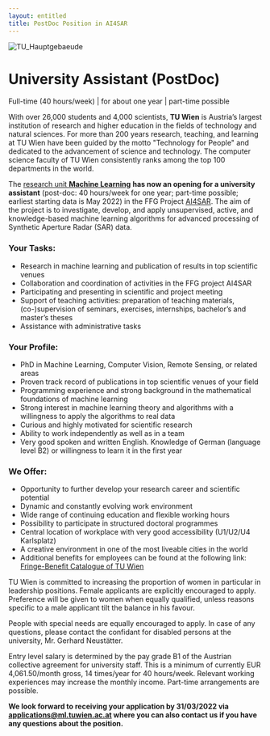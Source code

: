 ```yaml
---
layout: entitled
title: PostDoc Position in AI4SAR
---
```


![TU_Hauptgebaeude](../TU_Hauptgebaeude_neu.jpg)

# University Assistant (PostDoc)

Full-time (40 hours/week) | for about one year | part-time possible

With over 26,000 students and 4,000 scientists, **TU Wien** is Austria’s largest institution of research and higher education in the fields of technology and natural sciences. For more than 200 years research, teaching, and learning at TU Wien have been guided by the motto "Technology for People" and dedicated to the advancement of science and technology. The computer science faculty of TU Wien consistently ranks among the top 100 departments in the world. 

The [research unit **Ma﻿chine Learning**](https://www.ml.tuwien.ac.at/) **has now an opening for a university assistant** (post-doc: 40 hours/week for one year; part-time possible; earliest starting data is May 2022) in the FFG Project [AI4SAR](https://projekte.ffg.at/projekt/4052506). The aim of the project is to investigate, develop, and apply unsupervised, active, and knowledge-based machine learning algorithms for advanced processing of Synthetic Aperture Radar (SAR) data. 
### Your Tasks: 

- Research in machine learning and publication of results in top scientific venues 
- Collaboration and coordination of activities in the FFG project AI4SAR 
- Participating and presenting in scientific and project meeting 
- Support of teaching activities: preparation of teaching materials, (co-)supervision of seminars, exercises, internships, bachelor’s and master’s theses 
- Assistance with administrative tasks 

### Your Profile: 

- PhD in Machine Learning, Computer Vision, Remote Sensing, or related areas 
- Proven track record of publications in top scientific venues of your field 
- Programming experience and strong background in the mathematical foundations of machine learning 
- Strong interest in machine learning theory and algorithms with a willingness to apply the algorithms to real data 
- Curious and highly motivated for scientific research 
- Ability to work independently as well as in a team 
- Very good spoken and written English. Knowledge of German (language level B2) or willingness to learn it in the first year 

### We Offer: 

- Opportunity to further develop your research career and scientific potential 
- Dynamic and constantly evolving work environment 
- Wide range of continuing education and flexible working hours 
- Possibility to participate in structured doctoral programmes 
- Central location of workplace with very good accessibility (U1/U2/U4 Karlsplatz) 
- A creative environment in one of the most liveable cities in the world 
- Additional benefits for employees can be found at the following link: [Fringe-Benefit Catalogue of TU Wien](https://url.tuwien.at/cfjyv)
 

 

TU Wien is committed to increasing the proportion of women in particular in leadership positions. Female applicants are explicitly encouraged to apply. Preference will be given to women when equally qualified, unless reasons specific to a male applicant tilt the balance in his favour.  

People with special needs are equally encouraged to apply. In case of any questions, please contact the confidant for disabled persons at the university, Mr. Gerhard Neustätter.  

Entry level salary is determined by the pay grade B1 of the Austrian collective agreement for university staff. This is a minimum of currently EUR 4,061.50/month gross, 14 times/year for 40 hours/week. Relevant working experiences may increase the monthly income. Part-time arrangements are possible. 

**We look forward to receiving your application by 31/03/2022 via <applications@ml.tuwien.ac.at> where you can also contact us if you have any questions about the position.**
